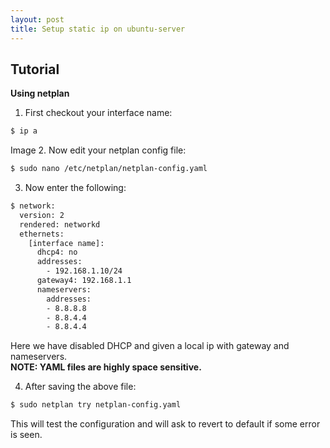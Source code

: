 ```yaml
---
layout: post
title: Setup static ip on ubuntu-server
---
```

## Tutorial
  
**Using netplan**  
  
1. First checkout your interface name:  
```bash
$ ip a  
```  
Image
2. Now edit your netplan config file:  
```bash
$ sudo nano /etc/netplan/netplan-config.yaml  
```  
3. Now enter the following:  
```bash
$ network:  
  version: 2  
  rendered: networkd  
  ethernets:  
    [interface name]:  
      dhcp4: no  
      addresses:   
        - 192.168.1.10/24  
      gateway4: 192.168.1.1  
      nameservers:  
        addresses:   
        - 8.8.8.8  
        - 8.8.4.4  
        - 8.8.4.4  
```  
Here we have disabled DHCP and given a local ip with gateway and nameservers.  
__NOTE: YAML files are highly space sensitive.__  

4. After saving the above file:
```bash
$ sudo netplan try netplan-config.yaml
```
This will test the configuration and will ask to revert to default if some error is seen.  

